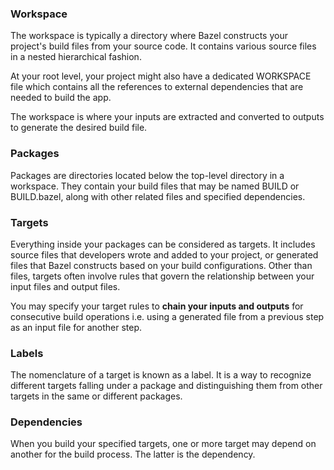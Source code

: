 ### Workspace

The workspace is typically a directory where Bazel constructs your project's build files from your source code. It contains various source files in a nested hierarchical fashion.

At your root level, your project might also have a dedicated WORKSPACE file which contains all the references to external dependencies that are needed to build the app.

The workspace is where your inputs are extracted and converted to outputs to generate the desired build file.

### Packages

Packages are directories located below the top-level directory in a workspace. They contain your build files that may be named BUILD or BUILD.bazel, along with other related files and specified dependencies.

### Targets

Everything inside your packages can be considered as targets. It includes source files that developers wrote and added to your project, or generated files that Bazel constructs based on your build configurations. Other than files, targets often involve rules that govern the relationship between your input files and output files.

You may specify your target rules to **chain your inputs and outputs** for consecutive build operations i.e. using a generated file from a previous step as an input file for another step.

### Labels

The nomenclature of a target is known as a label. It is a way to recognize different targets falling under a package and distinguishing them from other targets in the same or different packages.

### Dependencies

When you build your specified targets, one or more target may depend on another for the build process. The latter is the dependency.
